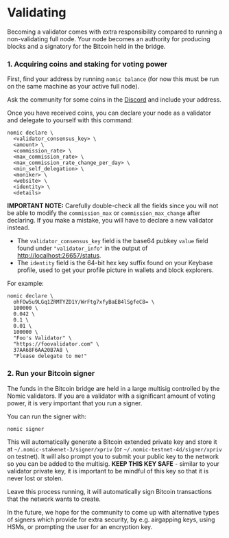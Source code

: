 # Validating

Becoming a validator comes with extra responsibility compared to running a non-validating full node. Your node becomes an authority for producing blocks and a signatory for the Bitcoin held in the bridge.

### 1. Acquiring coins and staking for voting power

First, find your address by running `nomic balance` (for now this must be run on
the same machine as your active full node).

Ask the community for some coins in the [Discord](https://discord.gg/jH7U2NRJKn) and include your address.

Once you have received coins, you can declare your node as a validator and
delegate to yourself with this command:

```
nomic declare \
  <validator_consensus_key> \
  <amount> \
  <commission_rate> \
  <max_commission_rate> \
  <max_commission_rate_change_per_day> \
  <min_self_delegation> \
  <moniker> \
  <website> \
  <identity> \
  <details>
```

**IMPORTANT NOTE:** Carefully double-check all the fields since you will not be
able to modify the `commission_max` or `commission_max_change` after declaring. If you make a mistake, you will have to
declare a new validator instead.

- The `validator_consensus_key` field is the base64 pubkey `value` field found
  under `"validator_info"` in the output of [http://localhost:26657/status](http://localhost:26657/status).
- The `identity` field is the 64-bit hex key suffix found on your Keybase
  profile, used to get your profile picture in wallets and block explorers.

For example:

```
nomic declare \
  ohFOw5u9LGq1ZRMTYZD1Y/WrFtg7xfyBaEB4lSgfeC8= \
  100000 \
  0.042 \
  0.1 \
  0.01 \
  100000 \
  "Foo's Validator" \
  "https://foovalidator.com" \
  37AA68F6AA20B7A8 \
  "Please delegate to me!"
```

### 2. Run your Bitcoin signer

The funds in the Bitcoin bridge are held in a large multisig controlled by the Nomic validators. If you are a validator with a significant amount of voting power, it is very important that you run a signer.

You can run the signer with:
```
nomic signer
```

This will automatically generate a Bitcoin extended private key and store it at `~/.nomic-stakenet-3/signer/xpriv` (or `~/.nomic-testnet-4d/signer/xpriv` on testnet). It will also prompt you to submit your public key to the network so you can be added to the multisig. **KEEP THIS KEY SAFE** - similar to your validator private key, it is important to be mindful of this key so that it is never lost or stolen.

Leave this process running, it will automatically sign Bitcoin transactions that the network wants to create.

In the future, we hope for the community to come up with alternative types of signers which provide for extra security, by e.g. airgapping keys, using HSMs, or prompting the user for an encryption key.